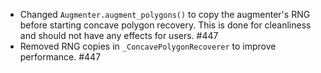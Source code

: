 * Changed `Augmenter.augment_polygons()` to copy the augmenter's RNG
  before starting concave polygon recovery. This is done for cleanliness and
  should not have any effects for users. #447
* Removed RNG copies in `_ConcavePolygonRecoverer` to improve performance. #447
